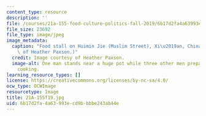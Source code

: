 ```yaml
---
content_type: resource
description: ''
file: /courses/21a-155-food-culture-politics-fall-2019/6b17d2fa4a63993ecd9bbbbe243ab44e_21A-155f19.jpg
file_size: 23692
file_type: image/jpeg
image_metadata:
  caption: "Food stall on Huimin Jie (Muslim Street), Xi\u2019an, China. (Image courtesy\
    \ of Heather Paxson.)"
  credit: Image courtesy of Heather Paxson.
  image-alt: One man stands near a huge pot while three other men prepare food for
    cooking.
learning_resource_types: []
license: https://creativecommons.org/licenses/by-nc-sa/4.0/
ocw_type: OCWImage
resourcetype: Image
title: 21A-155f19.jpg
uid: 6b17d2fa-4a63-993e-cd9b-bbbe243ab44e
---
```

